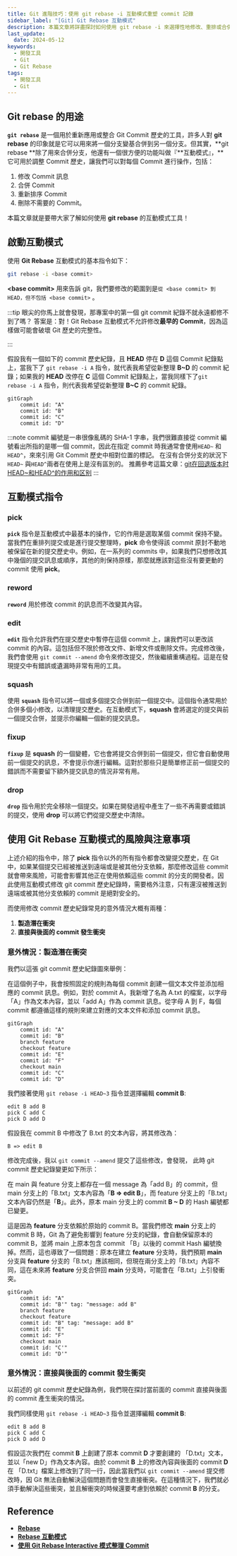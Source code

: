 ```yaml
---
title: Git 進階技巧：使用 git rebase -i 互動模式重塑 commit 記錄
sidebar_label: "[Git] Git Rebase 互動模式"
description: 本篇文章將詳盡探討如何使用 git rebase -i 來選擇性地修改、重排或合併 commits。無論你是希望維持專案歷史的清晰性，還是需要調整共享分支上的提交，本文都將為你提供必要的技巧和策略，讓你能夠更有效地利用 Git 達到這些目標。
last_update:
  date: 2024-05-12
keywords:
  - 開發工具
  - Git
  - Git Rebase
tags:
  - 開發工具
  - Git
---
```



## **Git rebase 的用途**

**`git rebase`** 是一個用於重新應用或整合 Git Commit 歷史的工具，許多人對 **git rebase** 的印象就是它可以用來將一個分支變基合併到另一個分支。但其實，**git rebase **除了用來合併分支，他還有一個很方便的功能叫做『**互動模式』，**它可用於調整 Commit 歷史，讓我們可以對每個 Commit 進行操作，包括：

1. 修改 Commit 訊息
2. 合併 Commit
3. 重新排序 Commit
4. 刪除不需要的 Commit。

本篇文章就是要帶大家了解如何使用 **git rebase** 的互動模式工具！

## **啟動互動模式**

使用 **Git Rebase** 互動模式的基本指令如下：

```bash
git rebase -i <base commit>
```

**<base commit\>** 用來告訴 git，我們要修改的範圍到是`從 <base commit> 到 HEAD，但不包括 <base commit>` 。

:::tip
眼尖的你馬上就會發現，那專案中的第一個 git commit 紀錄不就永遠都修不到了嗎？
答案是：對！Git Rebase 互動模式不允許修改**最早的 Commit**，因為這樣做可能會破壞 Git 歷史的完整性。

:::

假設我有一個如下的 commit 歷史紀錄，且 **HEAD** 停在 **D** 這個 Commit 紀錄點上，當我下了 `git rebase -i A` 指令，就代表我希望從新整理 **B~D** 的 commit 紀錄；如果我的 **HEAD** 改停在 **C**  這個 Commit 紀錄點上，當我同樣下了`git rebase -i A` 指令，則代表我希望從新整理 **B~C** 的 commit 紀錄。

```mermaid
gitGraph
    commit id: "A"
    commit id: "B"
    commit id: "C"
    commit id: "D"
```

:::note
commit 編號是一串很像亂碼的 SHA-1 字串，我們很難直接從 commit 編號看出所指的是哪一個 commit，因此在指定 commit 時我通常會使用`HEAD~` 和 `HEAD^`，來來引用 Git Commit 歷史中相對位置的標記。
在沒有合併分支的狀況下`HEAD~` 與`HEAD^`兩者在使用上是沒有區別的。
推薦參考這篇文章：[git在回退版本时HEAD~和HEAD^的作用和区别](https://blog.csdn.net/albertsh/article/details/106448035)
:::

## **互動模式指令**

### **pick**

**`pick`** 指令是互動模式中最基本的操作，它的作用是選取某個 commit 保持不變。當我們在重排列提交或是進行提交整理時，**pick** 命令使得該 commit 原封不動地被保留在新的提交歷史中。例如，在一系列的 commits 中，如果我們只想修改其中幾個的提交訊息或順序，其他的則保持原樣，那麼就應該對這些沒有要更動的 commit 使用 **pick**。

### **reword**

**`reword`** 用於修改 commit 的訊息而不改變其內容。

### **edit**

**`edit`** 指令允許我們在提交歷史中暫停在這個 commit 上，讓我們可以更改該 commit 的內容。這包括但不限於修改文件、新增文件或刪除文件。完成修改後，我們會使用 `git commit --amend` 命令來修改提交，然後繼續重構過程。這是在發現提交中有錯誤或遺漏時非常有用的工具。

### **squash**

使用 **`squash`** 指令可以將一個或多個提交合併到前一個提交中。這個指令通常用於合併多個小修改，以清理提交歷史。在互動模式下，**squash** 會將選定的提交與前一個提交合併，並提示你編輯一個新的提交訊息。

### **fixup**

**`fixup`** 是 **squash** 的一個變體，它也會將提交合併到前一個提交，但它會自動使用前一個提交的訊息，不會提示你進行編輯。這對於那些只是簡單修正前一個提交的錯誤而不需要留下額外提交訊息的情況非常有用。

### **drop**

**`drop`** 指令用於完全移除一個提交。如果在開發過程中產生了一些不再需要或錯誤的提交，使用 **drop** 可以將它們從提交歷史中清除。

## **使用 Git Rebase 互動模式的風險與注意事項**

上述介紹的指令中，除了 **pick** 指令以外的所有指令都會改變提交歷史，在 Git 中，如果某個提交已經被推送到遠端或是被其他分支依賴，那麼修改這些 commit 就會帶來風險，可能會影響其他正在使用依賴這些 commit 的分支的開發者。因此使用互動模式修改 git commit 歷史紀錄時，需要格外注意，只有還沒被推送到遠端或被其他分支依賴的 commit 是絕對安全的。

而使用修改 commit 歷史紀錄常見的意外情況大概有兩種：

1. **製造潛在衝突**
2. **直接與後面的 commit 發生衝突**

### **意外情況：製造潛在衝突**

我們以這張 git commit 歷史紀錄圖來舉例：

在這個例子中，我會按照固定的規則為每個 commit 創建一個文本文件並添加相應的 commit 訊息。例如，對於 commit A，我新增了名為 A.txt 的檔案，以字母「A」作為文本內容，並以「add A」作為 commit 訊息。從字母 A 到 F，每個 commit 都遵循這樣的規則來建立對應的文本文件和添加 commit 訊息。

```mermaid
gitGraph
    commit id: "A"
    commit id: "B"
    branch feature
    checkout feature
    commit id: "E"
    commit id: "F"
    checkout main
    commit id: "C"
    commit id: "D"
```

我們接著使用 `git rebase -i HEAD~3` 指令並選擇編輯 **commit B**:

```
edit B add B
pick C add C
pick D add D
```

假設我在 commit B 中修改了 B.txt 的文本內容，將其修改為：

```
B => edit B
```

修改完成後，我以 `git commit --amend` 提交了這些修改，會發現， 此時 git commit 歷史紀錄變更如下所示：

在 main 與 feature 分支上都存在一個 message 為「add B」的 commit，但 main 分支上的「B.txt」文本內容為「**B => edit B**」，而 feature 分支上的「B.txt」文本內容仍然是「**B**」。此外，原本 main 分支上的 commit **B ~ D** 的 Hash 編號都已變更。

這是因為 **feature** 分支依賴於原始的 commit B。當我們修改 **main** 分支上的 commit B 時，Git 為了避免影響到 feature 分支的紀錄，會自動保留原本的 commit B，並將 main 上原本包含 commit 「B」以後的 commit Hash 編號換掉。然而，這也導致了一個問題：原本在建立 **feature** 分支時，我們預期 **main** 分支與 **feature** 分支的「B.txt」應該相同，但現在兩分支上的「B.txt」內容不同，這在未來將 **feature** 分支合併回 **main** 分支時，可能會在「B.txt」上引發衝突。

```mermaid
gitGraph
    commit id: "A"
    commit id: "B'" tag: "message: add B"
    branch feature
    checkout feature
    commit id: "B" tag: "message: add B"
    commit id: "E"
    commit id: "F"
    checkout main
    commit id: "C'"
    commit id: "D'"
```

### **意外情況：直接與後面的 commit 發生衝突**

以前述的 git commit 歷史紀錄為例，我們現在探討當前面的 commit 直接與後面的 commit 產生衝突的情況。

我們同樣使用 `git rebase -i HEAD~3` 指令並選擇編輯 **commit B**:

```
edit B add B
pick C add C
pick D add D
```

假設這次我們在 commit **B** 上創建了原本 commit **D** 才要創建的 「D.txt」文本，並以「new D」作為文本內容。由於 commit **B** 上的修改內容與後面的 commit **D** 在 「D.txt」檔案上修改到了同一行，因此當我們以 `git commit --amend` 提交修改時，因 Git 無法自動解決這個問題而會發生直接衝突。在這種情況下，我們就必須手動解決這些衝突，並且解衝突的時候還要考慮到依賴於 commit **B** 的分支。

## **Reference**

- **[Rebase](https://git-tutorial.readthedocs.io/zh/latest/rebase.html#id3)**
- **[Rebase 互動模式](https://zlargon.gitbooks.io/git-tutorial/content/patch/rebase_interactive.html)**
- **[使用 Git Rebase Interactive 模式整理 Commit](https://www.gss.com.tw/blog/%E4%BD%BF%E7%94%A8-git-rebase-interactive-%E6%A8%A1%E5%BC%8F%E6%95%B4%E7%90%86-commit)**